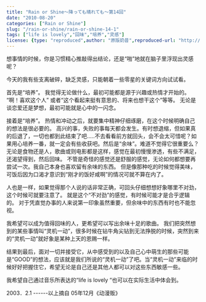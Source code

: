 ```yaml
---
title: "Rain or Shine～降っても晴れても〜第14回"
date: "2010-08-20"
categories: ["Rain or Shine"]
slug: "/rain-or-shine/rain-or-shine-14-1"
tags: ["life is lovely","回味","培养","灵感"]
license: {type: "reproduced",author: "原版奶昔",reproduced-url: "http://spaces.msn.com/shinnsama/blog/cns!4E2F09F0EF53C369!1550.entry",reproduced-website: "あだち充の屋根裏部屋"}
---
```


想事情的时候，你是习惯精心推敲得出结论，还是“啪”地就在脑子里浮现出灵感呢？  
  
今天的我有些支离破碎，缺乏灵感，只能朝着一些零星的关键词方向试试看。  
  
首先是“培养”。 我觉得无论做什么，最初可能都是源于兴趣或热情才开始的。 “啊！喜欢这个人” 或者“这个看起来挺有意思的、将来也想干这个”等等。 无论是谈恋爱还是梦想，最初可能就是心中的一闪念。  
  
接着是“培养”。 热情和冲动之后，就要集中精神仔细琢磨，在这个时候明确自己的想法是很必要的。 高兴的事，失败的事每天都会发生。有时想退缩，但如果真的后退了，一切也都到此结束了吧…..不去看看前方就回头，会不会太可惜呢？如果用心培养一番，就一定会有些收获吧。然后是“余味”。难道不觉得它很重要么？ 无论是食物还是人，歌曲或则电影都是这样，感觉在最初慢慢渗透，有些不满足，还渴望得到，然后回味。 不管是奇怪的感觉还是舒服的感觉，无论如何都想要再尝试一次。我自己本身也喜欢留有余味的东西。 但是像那种吃的时候觉得美味，可饭后因为口渴才意识到“刚才的饭好咸啊”的情况可就不算在内了。  
  
人也是一样，如果觉得那个人说的话非常正确，可回头仔细想想好象哪里不对劲，这个时候可就要注意了。 就是这个“不对劲”的感觉，有时候可能才是合乎逻辑的。 对于凭直觉办事的人来说第一印象虽然重要，但余味中的东西有时也不能忽视。  
  
我希望可以成为值得回味的人，更希望可以写出余味十足的歌曲。 我们把突然想到的某些事情叫“灵机一动”，很多时候在钻牛角尖钻到无法挣脱的时候，突然到来的“灵机一动”就好象是某种上天的恩赐一样。  
  
结果到最后，面对一切并接受它，从中感受到的以及自己心中萌生的那些可能是“GOOD”的想法，应该就是我们所说的“灵机一动”了吧。当“灵机一动”来临的时候好好把握住它，希望无论是自己还是其他人都可以对这些东西敏感一些。  
  
我希望自己通过音乐所表达的“life is lovely “也可以在实际生活中体会到。  
  
2003．2.1 ------以上摘自 05年12月《动漫贩》
